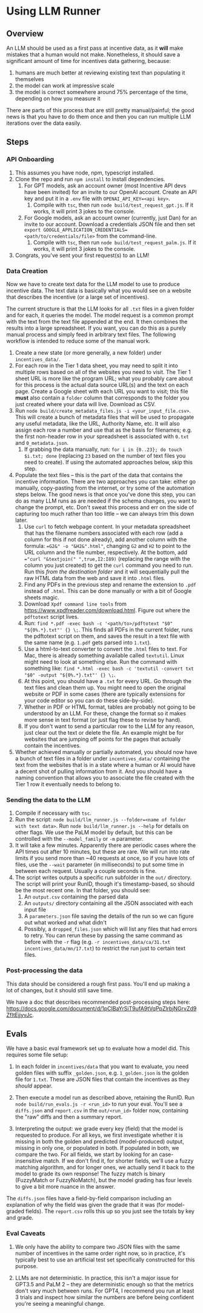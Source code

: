 # Using LLM Runner

## Overview

An LLM should be used as a first pass at incentive data, as it **will** make mistakes that a human would not make. Nonetheless, it should save a significant amount of time for incentives data gathering, because:

1) humans are much better at reviewing existing text than populating it themselves
2) the model can work at impressive scale
3) the model is correct somewhere around 75% percentage of the time, depending on how you measure it

There are parts of this process that are still pretty manual/painful; the good news is that you have to do them once and then you can run multiple LLM iterations over the data easily.

## Steps

### API Onboarding
1. This assumes you have node, npm, typescript installed.
1. Clone the repo and run `npm install` to install dependencies.
   1. For GPT models, ask an account owner (most Incentive API devs have been invited) for an invite to our OpenAI account. Create an API key and put it in a `.env` file with `OPENAI_API_KEY=<api key>`.
      1. Compile with `tsc`, then run `node build/test_request_gpt.js`. If it works, it will print 3 jokes to the console.
   2. For Google models, ask an account owner (currently, just Dan) for an invite to our account. Download a credentials JSON file and then set `export GOOGLE_APPLICATION_CREDENTIALS=<path/to/credentials/file>` from the command-line.
      1. Compile with `tsc`, then run `node build/test_request_palm.js`. If it works, it will print 3 jokes to the console.
2. Congrats, you've sent your first request(s) to an LLM!

### Data Creation
Now we have to create text data for the LLM model to use to produce incentive data. The text data is basically what you would see on a website that describes the incentive (or a large set of incentives).

The current structure is that the LLM looks for all `.txt` files in a given folder and for each, it queries the model. The model request is a common prompt with the text from the text file appended at the end. It then combines the results into a large spreadsheet. If you want, you can do this as a purely manual process and simply feed in arbitrary text files. The following workflow is intended to reduce some of the manual work.

1. Create a new state (or more generally, a new folder) under `incentives_data/`.
2. For each row in the Tier 1 data sheet, you may need to split it into multiple rows based on all of the websites you need to visit. The Tier 1 sheet URL is more like the program URL; what you probably care about for this process is the actual data source URL(s) and the text on each page. Create a Google sheet with each URL you want to visit; this file **must** also contain a `folder` column that corresponds to the folder you just created where your data will live. Download as CSV.
3. Run `node build/create_metadata_files.js -i <your_input_file.csv>`. This will create a bunch of metadata files that will be used to propagate any useful metadata, like the URL, Authority Name, etc. It will also assign each row a number and use that as the basis for filenames; e.g. the first non-header row in your spreadsheet is associated with `0.txt` and `0_metadata.json`.
   1. If grabbing the data manually, run: `for i in {0..23}; do touch $i.txt; done` (replacing `23` based on the number of text files you need to create). If using the automated approaches below, skip this step.
4. Populate the text files – this is the part of the data that contains the incentive information. There are two approaches you can take: either go manually, copy-pasting from the internet, or try some of the automation steps below. The good news is that once you've done this step, you can do as many LLM runs as are needed if the schema changes, you want to change the prompt, etc. Don't sweat this process and err on the side of capturing too much rather than too little – we can always trim this down later.
   1. Use `curl` to fetch webpage content. In your metadata spreadsheet that has the filename numbers associated with each row (add a column for this if not done already), add another column with the formula: `=G2&" -o "&H2&".html"`, changing `G2` and `H2` to point to the URL column and the file number, respectively. At the bottom, add `="curl "&textjoin(" ",true,I2:I89)` (replacing the range with the column you just created) to get the `curl` command you need to run. Run this *from the destination folder* and it will sequentially pull the raw HTML data from the web and save it into `.html` files.
   2. Find any PDFs in the previous step and rename the extension to `.pdf` instead of `.html`. This can be done manually or with a bit of Google sheets magic.
   3. Download `Xpdf command line tools` from https://www.xpdfreader.com/download.html. Figure out where the `pdftotext` script lives.
   4. Run: `find *.pdf -exec bash -c '<path/to>/pdftotext "$0" "${0%.*}.txt"' {} \;`. This finds all PDFs in the current folder, runs the pdftotext script on them, and saves the result in a text file with the same name (e.g. `1.pdf` gets parsed into `1.txt`).
   5. Use a html-to-text converter to convert the `.html` files to text. For Mac, there is already something available called `textutil`. Linux might need to look at something else. Run the command with something like: `find *.html -exec bash -c 'textutil -convert txt "$0" -output "${0%.*}.txt"' {} \;`.
   6. At this point, you should have a `.txt` for every URL. Go through the text files and clean them up. You might need to open the original website or PDF in some cases (there are typically extensions for your code editor so you can do these side-by-side).
     1. Whether in PDF or HTML format, tables are probably not going to be understood by an LLM. For these, change the format so it makes more sense in text format (or just flag these to revise by hand).
     2. If you don't want to send a particular row to the LLM for any reason, just clear out the text or delete the file. An example might be for websites that are jumping off points for the pages that actually contain the incentives.
 5. Whether achieved manually or partially automated, you should now have a bunch of text files in a folder under `incentives_data/` containing the text from the websites that is in a state where a human or AI would have a decent shot of pulling information from it. And you should have a naming convention that allows you to associate the file created with the Tier 1 row it eventually needs to belong to.

### Sending the data to the LLM
1. Compile if necessary with `tsc`.
2. Run the script: `node build/llm_runner.js --folder=<name of folder with text data>`. Run `node build/llm_runner.js --help` for details on other flags. We use the PaLM model by default, but this can be controlled with the `--model_family` or `-m` parameter.
3. It will take a few minutes. Apparently there are periodic cases where the API times out after 10 minutes, but these are rare. We will run into rate limits if you send more than ~40 requests at once, so if you have lots of files, use the `--wait` parameter (in milliseconds) to put some time in between each request. Usually a couple seconds is fine.
4. The script writes outputs a specific run subfolder in the `out/` directory. The script will print your RunID, though it's timestamp-based, so should be the most recent one. In that folder, you should see:
   1. An `output.csv` containing the parsed data
   2. An `outputs/` directory containing all the JSON associated with each input file
   3. A `parameters.json` file saving the details of the run so we can figure out what worked and what didn't
   4. Possibly, a `dropped_files.json` which will list any files that had errors to retry. You can rerun these by passing the same command as before with the `-r` flag (e.g. `-r incentives_data/ca/31.txt incentives_data/mn/17.txt`) to restrict the run just to certain text files.

### Post-processing the data
This data should be considered a rough first pass. You'll end up making a lot of changes, but it should still save time.

We have a doc that describes recommended post-processing steps here: https://docs.google.com/document/d/1pCIBaYrSiT9ufA9tVqPpZlrbjNGrvZd9ZfItEjjyvJc.

## Evals

We have a basic eval framework set up to evaluate how a model did. This requires some file setup:

1. In each folder in `incentives/data` that you want to evaluate, you need golden files with suffix `_golden.json`, e.g. `1_golden.json` is the golden file for `1.txt`. These are JSON files that contain the incentives as they *should* appear. 

2. Then execute a model run as described above, retaining the RunID. Run `node build/run_evals.js -r <run_id>` to run your eval. You'll see a `diffs.json` and `report.csv` in the `out/<run_id>` folder now, containing the "raw" diffs and then a summary report.

3. Interpreting the output: we grade every key (field) that the model is requested to produce. For all keys, we first investigate whether it is missing in both the golden and predicted (model-produced) output, missing in only one, or populated in both. If populated in both, we compare the two. For all fields, we start by looking for an case-insensitive match. If we don't find it, for shorter fields, we'll use a fuzzy matching algorithm, and for longer ones, we actually send it back to the model to grade its own response! The fuzzy match is binary (FuzzyMatch or FuzzyNoMatch), but the model grading has four levels to give a bit more nuance in the answer.

The `diffs.json` files have a field-by-field comparison including an explanation of why the field was given the grade that it was (for model-graded fields). The `report.csv` rolls this up so you just see the totals by key and grade.

### Eval Caveats
1. We only have the ability to compare two JSON files with the same number of incentives in the same order right now, so in practice, it's typically best to use an artificial test set specifically constructed for this purpose.

2. LLMs are not deterministic. In practice, this isn't a major issue for GPT3.5 and PaLM 2 – they are deterministic enough so that the metrics don't vary much between runs. For GPT4, I recommend you run at least 3 trials and inspect how similar the numbers are before being confident you're seeing a meaningful change.